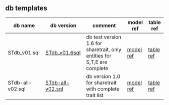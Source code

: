 ## db templates 

| db name | db version |  comment | model ref | table ref |
| --- | ---- | --- | ---  | --- |
| STdb_v01.sql | [STdb_v01.6sql](https://github.com/ShareTraitProject/ShareTraitDatabase/tree/main/db/STdb_v01) | db test version 1.6 for sharetrait, only entities for S,T,E are complete | [model ref](https://github.com/ShareTraitProject/ShareTraitDatabase/blob/main/diagrams/ShareTrait_categories_0-9-4-MOLTES_v0.2.2.drawio.png) | [table ref](https://github.com/ShareTraitProject/ShareTraitDatabase/tree/main/tables/table_values_v01) |
| STdb-all-v02.sql | [STdb-all-v02.sql](https://github.com/ShareTraitProject/ShareTraitDatabase/tree/main/db/stdb-all) | db version 1.0 for sharetrait with complete trait list| [model ref](https://github.com/ShareTraitProject/ShareTraitDatabase/blob/main/diagrams/ShareTraitDB-DOMELT-v1.0.png) | [table ref](https://github.com/ShareTraitProject/ShareTraitDatabase/tree/main/tables/table_values_v02) |


